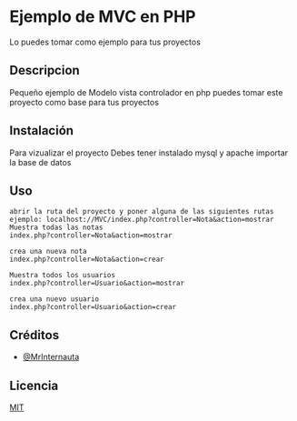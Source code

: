
# Ejemplo de MVC en PHP
Lo puedes tomar como ejemplo para tus proyectos

## Descripcion 
Pequeño ejemplo de Modelo vista controlador en php puedes tomar este proyecto como base para tus proyectos


## Instalación
Para vizualizar el proyecto
Debes tener instalado mysql y apache
importar la base de datos

## Uso
```
abrir la ruta del proyecto y poner alguna de las siguientes rutas
ejemplo: localhost://MVC/index.php?controller=Nota&action=mostrar
Muestra todas las notas
index.php?controller=Nota&action=mostrar

crea una nueva nota
index.php?controller=Nota&action=crear

Muestra todos los usuarios
index.php?controller=Usuario&action=mostrar

crea una nuevo usuario
index.php?controller=Usuario&action=crear
```

## Créditos
- [@MrInternauta](https://twitter.com/mrinternauta)

## Licencia
[MIT](https://opensource.org/licenses/MIT)
